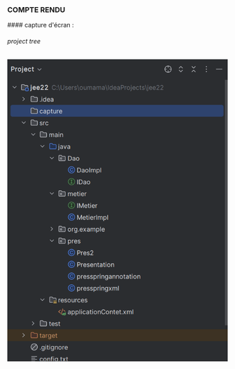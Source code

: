  <h3>COMPTE RENDU </h3>
 #### capture d'écran : 
 <h6> project tree </h6>
<img src="capture/capture1.png">
